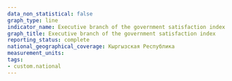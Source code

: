 ```yaml
---
data_non_statistical: false
graph_type: line
indicator_name: Executive branch of the government satisfaction index
graph_title: Executive branch of the government satisfaction index
reporting_status: complete
national_geographical_coverage: Кыргызская Республика
measurement_units: 
tags:
- custom.national
---
```

